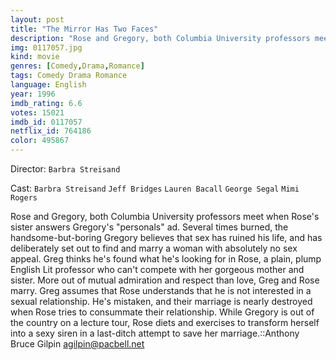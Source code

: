 ```yaml
---
layout: post
title: "The Mirror Has Two Faces"
description: "Rose and Gregory, both Columbia University professors meet when Rose's sister answers Gregory's personals ad. Several times burned, the handsome-but-boring Gregory believes that sex has ruined his life, and has deliberately set out to find and marry a woman with absolutely no sex appeal. Greg thinks he's found what he's looking for in Rose, a plain, plump English Lit professor who can't compete with her gorgeous mother and sister. More out of mutual admira.."
img: 0117057.jpg
kind: movie
genres: [Comedy,Drama,Romance]
tags: Comedy Drama Romance 
language: English
year: 1996
imdb_rating: 6.6
votes: 15021
imdb_id: 0117057
netflix_id: 764186
color: 495867
---
```

Director: `Barbra Streisand`  

Cast: `Barbra Streisand` `Jeff Bridges` `Lauren Bacall` `George Segal` `Mimi Rogers` 

Rose and Gregory, both Columbia University professors meet when Rose's sister answers Gregory's "personals" ad. Several times burned, the handsome-but-boring Gregory believes that sex has ruined his life, and has deliberately set out to find and marry a woman with absolutely no sex appeal. Greg thinks he's found what he's looking for in Rose, a plain, plump English Lit professor who can't compete with her gorgeous mother and sister. More out of mutual admiration and respect than love, Greg and Rose marry. Greg assumes that Rose understands that he is not interested in a sexual relationship. He's mistaken, and their marriage is nearly destroyed when Rose tries to consummate their relationship. While Gregory is out of the country on a lecture tour, Rose diets and exercises to transform herself into a sexy siren in a last-ditch attempt to save her marriage.::Anthony Bruce Gilpin <agilpin@pacbell.net>
